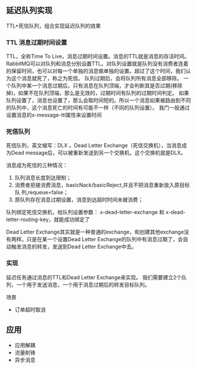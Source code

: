 ## 延迟队列实现
TTL+死信队列，组合实现延迟队列的效果

### TTL 消息过期时间设置
TTL，全称Time To Live，消息过期时间设置。消息的TTL就是消息的存活时间。RabbitMQ可以对队列和消息分别设置TTL。对队列设置就是队列没有消费者连着的保留时间，也可以对每一个单独的消息做单独的设置。超过了这个时间，我们认为这个消息就死了，称之为死信。
队列过期后，会将队列所有消息全部移除。 一个队列中某一个消息过期后，只有消息在队列顶端，才会判断其是否过期(移除掉)，如果不在队列顶端，那么是无效的，过期时间有队列的过期时间判定。
如果队列设置了，消息也设置了，那么会取时间短的。所以一个消息如果被路由到不同的队列中，这个消息死亡的时间有可能不一样（不同的队列设置）。
我门一般通过设置消息的x-message-ttl属性来设置时间

### 死信队列
死信队列，英文缩写：DLX 。Dead Letter Exchange（死信交换机），当消息成为Dead message后，可以被重新发送到另一个交换机，这个交换机就是DLX。


消息成为死信的三种情况：

1.  队列消息长度到达限制；
2.  消费者拒接消费消息，basicNack/basicReject,并且不把消息重新放入原目标队 列,requeue=false；
3.  原队列存在消息过期设置，消息到达超时时间未被消费；

队列绑定死信交换机，给队列设置参数： x-dead-letter-exchange 和 x-dead-letter-routing-key，就能成功绑定了

Dead Letter Exchange其实就是一种普通的exchange，和创建其他exchange没有两样。只是在某一个设置Dead Letter Exchange的队列中有消息过期了，会自动触发消息的转发，发送到Dead Letter Exchange中去。

### 实现
延迟任务通过消息的TTL和Dead Letter Exchange来实现。
我们需要建立2个队列，一个用于发送消息，一个用于消息过期后的转发目标队列。

场景
- 订单超时取消
## 应用
- 应用解耦
- 流量削锋
- 异步消息